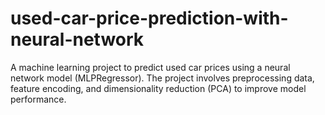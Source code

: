 # used-car-price-prediction-with-neural-network
A machine learning project to predict used car prices using a neural network model (MLPRegressor). The project involves preprocessing data, feature encoding, and dimensionality reduction (PCA) to improve model performance.
